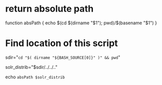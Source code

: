 
# return absolute path
function absPath {
  echo $(cd $(dirname "$1"); pwd)/$(basename "$1")
}


# Find location of this script

sdir="`cd "$( dirname "${BASH_SOURCE[0]}" )" && pwd`"

solr_distrib="$sdir/../../.."

echo `absPath $solr_distrib`


